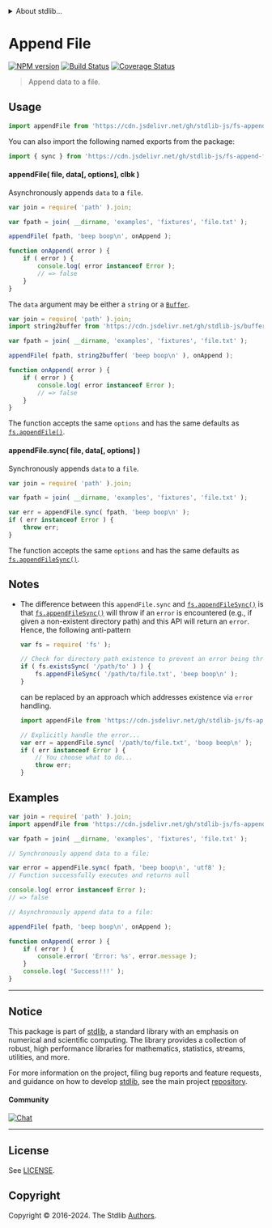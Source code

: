 <!--

@license Apache-2.0

Copyright (c) 2024 The Stdlib Authors.

Licensed under the Apache License, Version 2.0 (the "License");
you may not use this file except in compliance with the License.
You may obtain a copy of the License at

   http://www.apache.org/licenses/LICENSE-2.0

Unless required by applicable law or agreed to in writing, software
distributed under the License is distributed on an "AS IS" BASIS,
WITHOUT WARRANTIES OR CONDITIONS OF ANY KIND, either express or implied.
See the License for the specific language governing permissions and
limitations under the License.

-->


<details>
  <summary>
    About stdlib...
  </summary>
  <p>We believe in a future in which the web is a preferred environment for numerical computation. To help realize this future, we've built stdlib. stdlib is a standard library, with an emphasis on numerical and scientific computation, written in JavaScript (and C) for execution in browsers and in Node.js.</p>
  <p>The library is fully decomposable, being architected in such a way that you can swap out and mix and match APIs and functionality to cater to your exact preferences and use cases.</p>
  <p>When you use stdlib, you can be absolutely certain that you are using the most thorough, rigorous, well-written, studied, documented, tested, measured, and high-quality code out there.</p>
  <p>To join us in bringing numerical computing to the web, get started by checking us out on <a href="https://github.com/stdlib-js/stdlib">GitHub</a>, and please consider <a href="https://opencollective.com/stdlib">financially supporting stdlib</a>. We greatly appreciate your continued support!</p>
</details>

# Append File

[![NPM version][npm-image]][npm-url] [![Build Status][test-image]][test-url] [![Coverage Status][coverage-image]][coverage-url] <!-- [![dependencies][dependencies-image]][dependencies-url] -->

> Append data to a file.



<section class="usage">

## Usage

```javascript
import appendFile from 'https://cdn.jsdelivr.net/gh/stdlib-js/fs-append-file@v0.0.1-deno/mod.js';
```

You can also import the following named exports from the package:

```javascript
import { sync } from 'https://cdn.jsdelivr.net/gh/stdlib-js/fs-append-file@v0.0.1-deno/mod.js';
```

#### appendFile( file, data\[, options], clbk )

Asynchronously appends `data` to a `file`.

```javascript
var join = require( 'path' ).join;

var fpath = join( __dirname, 'examples', 'fixtures', 'file.txt' );

appendFile( fpath, 'beep boop\n', onAppend );

function onAppend( error ) {
    if ( error ) {
        console.log( error instanceof Error );
        // => false
    }
}
```

The `data` argument may be either a `string` or a [`Buffer`][@stdlib/buffer/ctor].

```javascript
var join = require( 'path' ).join;
import string2buffer from 'https://cdn.jsdelivr.net/gh/stdlib-js/buffer-from-string@deno/mod.js';

var fpath = join( __dirname, 'examples', 'fixtures', 'file.txt' );

appendFile( fpath, string2buffer( 'beep boop\n' ), onAppend );

function onAppend( error ) {
    if ( error ) {
        console.log( error instanceof Error );
        // => false
    }
}
```

The function accepts the same `options` and has the same defaults as [`fs.appendFile()`][node-fs].

#### appendFile.sync( file, data\[, options] )

Synchronously appends `data` to a `file`.

```javascript
var join = require( 'path' ).join;

var fpath = join( __dirname, 'examples', 'fixtures', 'file.txt' );

var err = appendFile.sync( fpath, 'beep boop\n' );
if ( err instanceof Error ) {
    throw err;
}
```

The function accepts the same `options` and has the same defaults as [`fs.appendFileSync()`][node-fs].

</section>

<!-- /.usage -->

<section class="notes">

## Notes

-   The difference between this `appendFile.sync` and [`fs.appendFileSync()`][node-fs] is that [`fs.appendFileSync()`][node-fs] will throw if an `error` is encountered (e.g., if given a non-existent directory path) and this API will return an `error`. Hence, the following anti-pattern

    <!-- eslint-disable node/no-sync -->

    ```javascript
    var fs = require( 'fs' );

    // Check for directory path existence to prevent an error being thrown...
    if ( fs.existsSync( '/path/to' ) ) {
        fs.appendFileSync( '/path/to/file.txt', 'beep boop\n' );
    }
    ```

    can be replaced by an approach which addresses existence via `error` handling.

    <!-- eslint-disable node/no-sync -->

    ```javascript
    import appendFile from 'https://cdn.jsdelivr.net/gh/stdlib-js/fs-append-file@v0.0.1-deno/mod.js';

    // Explicitly handle the error...
    var err = appendFile.sync( '/path/to/file.txt', 'boop beep\n' );
    if ( err instanceof Error ) {
        // You choose what to do...
        throw err;
    }
    ```

</section>

<!-- /.notes -->

<section class="examples">

## Examples

<!-- eslint no-undef: "error" -->

```javascript
var join = require( 'path' ).join;
import appendFile from 'https://cdn.jsdelivr.net/gh/stdlib-js/fs-append-file@v0.0.1-deno/mod.js';

var fpath = join( __dirname, 'examples', 'fixtures', 'file.txt' );

// Synchronously append data to a file:

var error = appendFile.sync( fpath, 'beep boop\n', 'utf8' );
// Function successfully executes and returns null

console.log( error instanceof Error );
// => false

// Asynchronously append data to a file:

appendFile( fpath, 'beep boop\n', onAppend );

function onAppend( error ) {
    if ( error ) {
        console.error( 'Error: %s', error.message );
    }
    console.log( 'Success!!!' );
}
```

</section>

<!-- /.examples -->



<!-- Section for related `stdlib` packages. Do not manually edit this section, as it is automatically populated. -->

<section class="related">

</section>

<!-- /.related -->

<!-- Section for all links. Make sure to keep an empty line after the `section` element and another before the `/section` close. -->


<section class="main-repo" >

* * *

## Notice

This package is part of [stdlib][stdlib], a standard library with an emphasis on numerical and scientific computing. The library provides a collection of robust, high performance libraries for mathematics, statistics, streams, utilities, and more.

For more information on the project, filing bug reports and feature requests, and guidance on how to develop [stdlib][stdlib], see the main project [repository][stdlib].

#### Community

[![Chat][chat-image]][chat-url]

---

## License

See [LICENSE][stdlib-license].


## Copyright

Copyright &copy; 2016-2024. The Stdlib [Authors][stdlib-authors].

</section>

<!-- /.stdlib -->

<!-- Section for all links. Make sure to keep an empty line after the `section` element and another before the `/section` close. -->

<section class="links">

[npm-image]: http://img.shields.io/npm/v/@stdlib/fs-append-file.svg
[npm-url]: https://npmjs.org/package/@stdlib/fs-append-file

[test-image]: https://github.com/stdlib-js/fs-append-file/actions/workflows/test.yml/badge.svg?branch=v0.0.1
[test-url]: https://github.com/stdlib-js/fs-append-file/actions/workflows/test.yml?query=branch:v0.0.1

[coverage-image]: https://img.shields.io/codecov/c/github/stdlib-js/fs-append-file/main.svg
[coverage-url]: https://codecov.io/github/stdlib-js/fs-append-file?branch=main

<!--

[dependencies-image]: https://img.shields.io/david/stdlib-js/fs-append-file.svg
[dependencies-url]: https://david-dm.org/stdlib-js/fs-append-file/main

-->

[chat-image]: https://img.shields.io/gitter/room/stdlib-js/stdlib.svg
[chat-url]: https://app.gitter.im/#/room/#stdlib-js_stdlib:gitter.im

[stdlib]: https://github.com/stdlib-js/stdlib

[stdlib-authors]: https://github.com/stdlib-js/stdlib/graphs/contributors

[cli-section]: https://github.com/stdlib-js/fs-append-file#cli
[cli-url]: https://github.com/stdlib-js/fs-append-file/tree/cli
[@stdlib/fs-append-file]: https://github.com/stdlib-js/fs-append-file/tree/main

[umd]: https://github.com/umdjs/umd
[es-module]: https://developer.mozilla.org/en-US/docs/Web/JavaScript/Guide/Modules

[deno-url]: https://github.com/stdlib-js/fs-append-file/tree/deno
[deno-readme]: https://github.com/stdlib-js/fs-append-file/blob/deno/README.md
[umd-url]: https://github.com/stdlib-js/fs-append-file/tree/umd
[umd-readme]: https://github.com/stdlib-js/fs-append-file/blob/umd/README.md
[esm-url]: https://github.com/stdlib-js/fs-append-file/tree/esm
[esm-readme]: https://github.com/stdlib-js/fs-append-file/blob/esm/README.md
[branches-url]: https://github.com/stdlib-js/fs-append-file/blob/main/branches.md

[stdlib-license]: https://raw.githubusercontent.com/stdlib-js/fs-append-file/main/LICENSE

[node-fs]: https://nodejs.org/api/fs.html

[@stdlib/buffer/ctor]: https://github.com/stdlib-js/buffer-ctor/tree/deno

[standard-stream]: https://en.wikipedia.org/wiki/Pipeline_%28Unix%29

</section>

<!-- /.links -->
